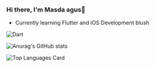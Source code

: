 ### Hi there, I'm Masda agus👋
- Currently learning Flutter and iOS Development blush

![Dart](https://img.shields.io/badge/dart-%230175C2.svg?style=for-the-badge&logo=dart&logoColor=white)


![Anurag's GitHub stats](https://github-readme-stats.vercel.app/api?username=masdaagus&show_icons=true&theme=dracula)




![Top Languages Card](https://github-readme-stats.vercel.app/api/top-langs/?username=masdaagus)
